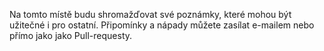 Na tomto místě budu shromažďovat své poznámky, které mohou být užitečné i pro
ostatní. Připomínky a nápady můžete zasílat e-mailem nebo přímo jako jako
Pull-requesty.
